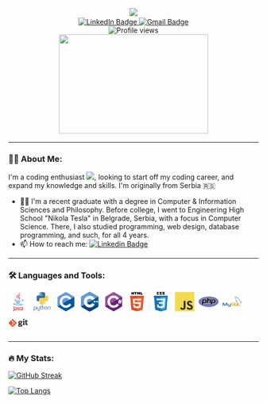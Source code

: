 <div id="header" align="center">
  <img src="https://media.giphy.com/media/MeJgB3yMMwIaHmKD4z/giphy.gif" width="100"/>
</div>
<div id="badges" align="center">
  <a href="https://www.linkedin.com/in/filipsegota/">
    <img src="https://img.shields.io/badge/LinkedIn-blue?logo=linkedin&logoColor=white&style=for-the-badge" alt="LinkedIn Badge">
  </a>
  <a href="mailto:segota.filip@gmail.com">
    <img src="https://img.shields.io/badge/Gmail-D14836?style=for-the-badge&logo=gmail&logoColor=white" alt="Gmail Badge">
  </a>
  <div>
    <img src="https://komarev.com/ghpvc/?username=FilipSegota&style=flat-square&color=blue" alt="Profile views"/>
  </div>
</div>
<div align="center">
  <img src="https://media.giphy.com/media/1GEATImIxEXVR79Dhk/giphy.gif" width="300" height="200"/>
</div>

---

### 👨‍💻 About Me: 
I'm a coding enthusiast <img src="https://media.giphy.com/media/WUlplcMpOCEmTGBtBW/giphy.gif" width="30"/>, looking to start off my coding career, and expand my knowledge and skills. I'm originally from Serbia 🇷🇸
  - 👨‍🎓 I'm a recent graduate with a degree in Computer & Information Sciences and Philosophy. Before college, I went to Engineering High School "Nikola Tesla" in Belgrade, Serbia, with a focus in Computer Science. There, I also studied programming, web design, database programming, and such, for all 4 years.
  - 📫 How to reach me: [![Linkedin Badge](https://img.shields.io/badge/-FilipSegota-blue?style=flat&logo=Linkedin&logoColor=white)](https://www.linkedin.com/in/filipsegota/)
---
### 🛠️ Languages and Tools: 
<div>
  <img src="https://github.com/devicons/devicon/blob/master/icons/java/java-original-wordmark.svg" title="Java" alt="Java" width="40" height="40"/>&nbsp;
  <img src="https://github.com/devicons/devicon/blob/master/icons/python/python-original-wordmark.svg" title="Python" alt="Python" width="40" height="40"/>&nbsp;
  <img src="https://github.com/devicons/devicon/blob/master/icons/c/c-original.svg" title="C" alt="C" width="40" height="40"/>&nbsp;
  <img src="https://github.com/devicons/devicon/blob/master/icons/cplusplus/cplusplus-original.svg" title="C++" alt="C++" width="40" height="40"/>&nbsp;
  <img src="https://github.com/devicons/devicon/blob/master/icons/csharp/csharp-original.svg" title="C#" alt="C#" width="40" height="40"/>&nbsp;
  <img src="https://github.com/devicons/devicon/blob/master/icons/html5/html5-original-wordmark.svg" title="HTML5" alt="HTML5" width="40" height="40"/>&nbsp;
  <img src="https://github.com/devicons/devicon/blob/master/icons/css3/css3-original-wordmark.svg" title="CSS3" alt="CSS3" width="40" height="40"/>&nbsp;
  <img src="https://github.com/devicons/devicon/blob/master/icons/javascript/javascript-original.svg" title="JavaScript" alt="JavaScript" width="40" height="40"/>&nbsp;
  <img src="https://github.com/devicons/devicon/blob/master/icons/php/php-original.svg" title="PHP" alt="PHP" width="40" height="40"/>&nbsp;
  <img src="https://github.com/devicons/devicon/blob/master/icons/mysql/mysql-original-wordmark.svg" title="MySQL" alt="MySQL" width="40" height="40"/>&nbsp;
  <img src="https://github.com/devicons/devicon/blob/master/icons/git/git-original-wordmark.svg" title="Git" alt="Git" width="40" height="40"/>&nbsp;
</div>

---
### :fire: My Stats: 
[![GitHub Streak](http://github-readme-streak-stats.herokuapp.com?user=FilipSegota&theme=dark&background=000000)](https://git.io/streak-stats)

[![Top Langs](https://github-readme-stats.vercel.app/api/top-langs/?username=FilipSegota&layout=compact&theme=vision-friendly-dark)](https://github.com/anuraghazra/github-readme-stats)
